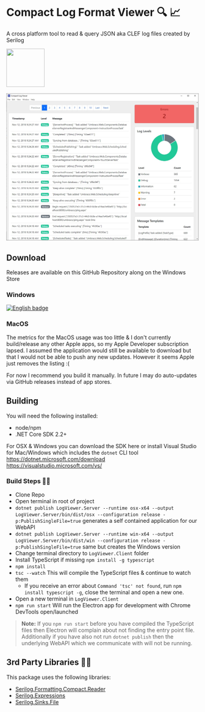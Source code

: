 # Compact Log Format Viewer :mag: :chart_with_upwards_trend:
A cross platform tool to read &amp; query JSON aka CLEF log files created by Serilog

<img src="https://raw.githubusercontent.com/warrenbuckley/Compact-Log-Format-Viewer/master/LogViewer.Client/build/logo.png?v=2" width="100" height="100">

![screenshot](screenshot.JPG?raw=true "Screenshot")

## Download
Releases are available on this GitHub Repository along on the Windows Store

### Windows
<a href='//www.microsoft.com/store/apps/9N8RV8LKTXRJ?cid=storebadge&ocid=badge'><img src='https://assets.windowsphone.com/85864462-9c82-451e-9355-a3d5f874397a/English_get-it-from-MS_InvariantCulture_Default.png' alt='English badge' style='height: 38px;' height="38" /></a>

### MacOS
The metrics for the MacOS usage was too little & I don't currently build/release any other Apple apps, so my Apple Developer subscription lapsed. I assumed the application would still be available to download but that I would not be able to push any new updates. However it seems Apple just removes the listing :(

For now I recommend you build it manually. In future I may do auto-updates via GitHub releases instead of app stores.

## Building

You will need the following installed:
- node/npm
- .NET Core SDK 2.2+

For OSX & Windows you can download the SDK here or install Visual Studio for Mac/Windows which includes the `dotnet` CLI tool<br/>
https://dotnet.microsoft.com/download<br/>
https://visualstudio.microsoft.com/vs/

### Build Steps 🔨📐
- Clone Repo
- Open terminal in root of project
- `dotnet publish LogViewer.Server --runtime osx-x64 --output LogViewer.Server/bin/dist/osx --configuration release -p:PublishSingleFile=true` generates a self contained application for our WebAPI
- `dotnet publish LogViewer.Server --runtime win-x64 --output LogViewer.Server/bin/dist/win --configuration release -p:PublishSingleFile=true` same but creates the Windows version
- Change terminal directory to `LogViewer.Client` folder
- Install TypeScript if missing `npm install -g typescript`
- `npm install`
- `tsc --watch` This will compile the TypeScript files & continue to watch them
  - If you receive an error about `Command 'tsc' not found`, run `npm install typescript -g`, close the terminal and open a new one.
- Open a new terminal in `LogViewer.Client`
- `npm run start` Will run the Electron app for development with Chrome DevTools open/launched

>**Note:** If you `npm run start` before you have compiled the TypeScript files then Electron will complain about not finding the entry point file. Additionally if you have also not run `dotnet publish` then the underlying WebAPI which we communicate with will not be running.

## 3rd Party Libraries 💖💖
This package uses the following libraries:
- [Serilog.Formatting.Compact.Reader](https://github.com/serilog/serilog-formatting-compact-reader)
- [Serilog.Expressions](https://github.com/serilog/serilog-expressions)
- [Serilog.Sinks.File](https://github.com/serilog/serilog-sinks-file)
